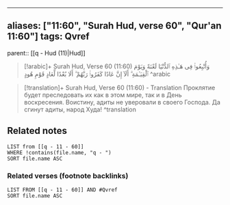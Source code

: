 
---
aliases: ["11:60", "Surah Hud, verse 60", "Qur'an 11:60"]
tags: Qvref
---

parent:: [[q - Hud (11)|Hud]]

> [!arabic]+ Surah Hud, Verse 60 (11:60)
> <span class="quran-arabic">وَأُتْبِعُوا۟ فِى هَـٰذِهِ ٱلدُّنْيَا لَعْنَةً وَيَوْمَ ٱلْقِيَـٰمَةِ ۗ أَلَآ إِنَّ عَادًا كَفَرُوا۟ رَبَّهُمْ ۗ أَلَا بُعْدًا لِّعَادٍ قَوْمِ هُودٍ</span>
^arabic

> [!translation]+ Surah Hud, Verse 60 (11:60) - Translation
> Проклятие будет преследовать их как в этом мире, так и в День воскресения. Воистину, адиты не уверовали в своего Господа. Да сгинут адиты, народ Худа!
^translation



## Related notes
```dataview
LIST from [[q - 11 - 60]]
WHERE !contains(file.name, "q - ")
SORT file.name ASC
```

### Related verses (footnote backlinks)
```dataview
LIST FROM [[q - 11 - 60]] AND #Qvref
SORT file.name ASC
```

